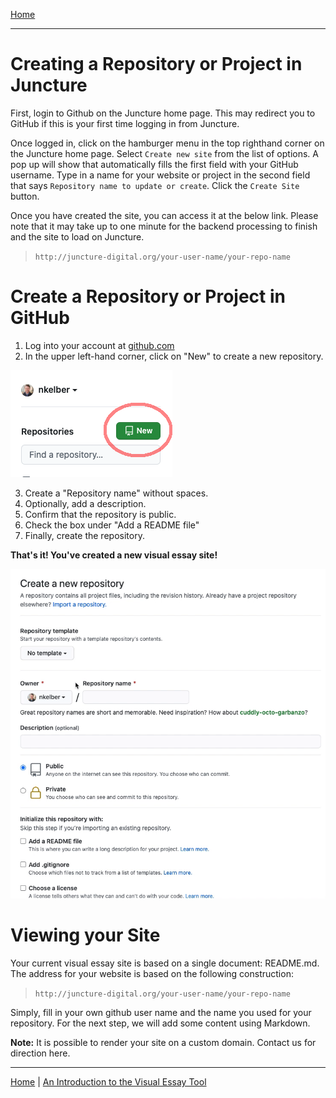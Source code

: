 <param ve-config title="Documentation" component="default" class="documentation" fixed-header>

[<i class="fas fa-arrow-circle-left"></i> Home](/docs)

---

# Creating a Repository or Project in Juncture
First, login to Github on the Juncture home page. This may redirect you to GitHub if this is your first time logging in from Juncture.

Once logged in, click on the hamburger menu in the top righthand corner on the Juncture home page. Select `Create new site` from the list of options. A pop up will show that automatically fills the first field with your GitHub username. Type in a name for your website or project in the second field that says `Repository name to update or create`. Click the `Create Site` button.

Once you have created the site, you can access it at the below link. Please note that it may take up to one minute for the backend processing to finish and the site to load on Juncture.

> ```http://juncture-digital.org/your-user-name/your-repo-name```

# Create a Repository or Project in GitHub

1. Log into your account at [github.com](http://github.com)
2. In the upper left-hand corner, click on "New" to create a new repository.

![The "new" button in github](new-repo.png)

3. Create a "Repository name" without spaces.
4. Optionally, add a description.
5. Confirm that the repository is public. 
6. Check the box under "Add a README file"
7. Finally, create the repository. 

**That's it! You've created a new visual essay site!**

![Steps 3-7 for creating a repository](create-repo.gif)

# Viewing your Site

Your current visual essay site is based on a single document: README.md. The address for your website is based on the following construction:

> ```http://juncture-digital.org/your-user-name/your-repo-name```

Simply, fill in your own github user name and the name you used for your repository. For the next step, we will add some content using Markdown.

**Note:** It is possible to render your site on a custom domain. Contact us for direction here.

---
[<i class="fas fa-arrow-circle-left"></i> Home](/docs) | [An Introduction to the Visual Essay Tool <i class="fas fa-arrow-circle-right"></i>](/docs/authoring-intro)
